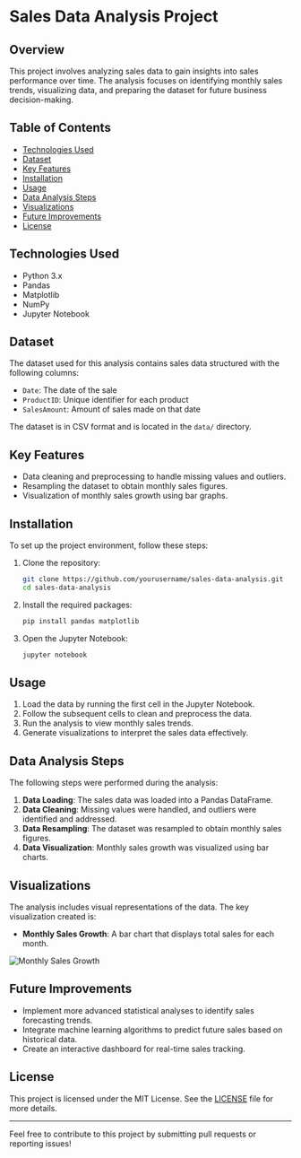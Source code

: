 # Sales Data Analysis Project

## Overview
This project involves analyzing sales data to gain insights into sales performance over time. The analysis focuses on identifying monthly sales trends, visualizing data, and preparing the dataset for future business decision-making.

## Table of Contents
- [Technologies Used](#technologies-used)
- [Dataset](#dataset)
- [Key Features](#key-features)
- [Installation](#installation)
- [Usage](#usage)
- [Data Analysis Steps](#data-analysis-steps)
- [Visualizations](#visualizations)
- [Future Improvements](#future-improvements)
- [License](#license)

## Technologies Used
- Python 3.x
- Pandas
- Matplotlib
- NumPy
- Jupyter Notebook

## Dataset
The dataset used for this analysis contains sales data structured with the following columns:
- `Date`: The date of the sale
- `ProductID`: Unique identifier for each product
- `SalesAmount`: Amount of sales made on that date

The dataset is in CSV format and is located in the `data/` directory.

## Key Features
- Data cleaning and preprocessing to handle missing values and outliers.
- Resampling the dataset to obtain monthly sales figures.
- Visualization of monthly sales growth using bar graphs.

## Installation
To set up the project environment, follow these steps:

1. Clone the repository:
   ```bash
   git clone https://github.com/yourusername/sales-data-analysis.git
   cd sales-data-analysis
   ```

2. Install the required packages:
   ```bash
   pip install pandas matplotlib
   ```

3. Open the Jupyter Notebook:
   ```bash
   jupyter notebook
   ```

## Usage
1. Load the data by running the first cell in the Jupyter Notebook.
2. Follow the subsequent cells to clean and preprocess the data.
3. Run the analysis to view monthly sales trends.
4. Generate visualizations to interpret the sales data effectively.

## Data Analysis Steps
The following steps were performed during the analysis:
1. **Data Loading**: The sales data was loaded into a Pandas DataFrame.
2. **Data Cleaning**: Missing values were handled, and outliers were identified and addressed.
3. **Data Resampling**: The dataset was resampled to obtain monthly sales figures.
4. **Data Visualization**: Monthly sales growth was visualized using bar charts.

## Visualizations
The analysis includes visual representations of the data. The key visualization created is:
- **Monthly Sales Growth**: A bar chart that displays total sales for each month.

![Monthly Sales Growth](path/to/your/graph.png)

## Future Improvements
- Implement more advanced statistical analyses to identify sales forecasting trends.
- Integrate machine learning algorithms to predict future sales based on historical data.
- Create an interactive dashboard for real-time sales tracking.

## License
This project is licensed under the MIT License. See the [LICENSE](LICENSE) file for more details.

---

Feel free to contribute to this project by submitting pull requests or reporting issues!
